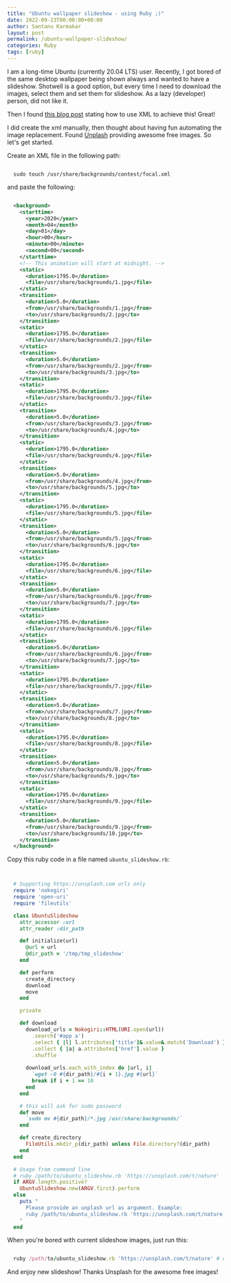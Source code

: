 ```yaml
---
title: "Ubuntu wallpaper slideshow - using Ruby ;)"
date: 2022-09-23T00:00:00+00:00
author: Santanu Karmakar
layout: post
permalink: /ubuntu-wallpaper-slideshow/
categories: Ruby
tags: [ruby]
---
```


I am a long-time Ubuntu (currently 20.04 LTS) user. Recently, I got bored of the same desktop wallpaper being shown always and wanted to have a slideshow. Shotwell is a good option, but every time I need to download the images, select them and set them for slideshow. As a lazy (developer) person, did not like it.

Then I found [this blog post](https://ubuntuhandbook.org/index.php/2020/09/desktop-wallpaper-slideshow-ubuntu-20-04/) stating how to use XML to achieve this! Great!

I did create the xml manually, then thought about having fun automating the image replacement. Found [Unplash](https://unsplash.com/) providing awesome free images. So let's get started.

Create an XML file in the following path:

```

  sudo touch /usr/share/backgrounds/contest/focal.xml

```

and paste the following:

```xml

  <background>
    <starttime>
      <year>2020</year>
      <month>04</month>
      <day>01</day>
      <hour>00</hour>
      <minute>00</minute>
      <second>00</second>
    </starttime>
    <!-- This animation will start at midnight. -->
    <static>
      <duration>1795.0</duration>
      <file>/usr/share/backgrounds/1.jpg</file>
    </static>
    <transition>
      <duration>5.0</duration>
      <from>/usr/share/backgrounds/1.jpg</from>
      <to>/usr/share/backgrounds/2.jpg</to>
    </transition>
    <static>
      <duration>1795.0</duration>
      <file>/usr/share/backgrounds/2.jpg</file>
    </static>
    <transition>
      <duration>5.0</duration>
      <from>/usr/share/backgrounds/2.jpg</from>
      <to>/usr/share/backgrounds/3.jpg</to>
    </transition>
    <static>
      <duration>1795.0</duration>
      <file>/usr/share/backgrounds/3.jpg</file>
    </static>
    <transition>
      <duration>5.0</duration>
      <from>/usr/share/backgrounds/3.jpg</from>
      <to>/usr/share/backgrounds/4.jpg</to>
    </transition>
    <static>
      <duration>1795.0</duration>
      <file>/usr/share/backgrounds/4.jpg</file>
    </static>
    <transition>
      <duration>5.0</duration>
      <from>/usr/share/backgrounds/4.jpg</from>
      <to>/usr/share/backgrounds/5.jpg</to>
    </transition>
    <static>
      <duration>1795.0</duration>
      <file>/usr/share/backgrounds/5.jpg</file>
    </static>
    <transition>
      <duration>5.0</duration>
      <from>/usr/share/backgrounds/5.jpg</from>
      <to>/usr/share/backgrounds/6.jpg</to>
    </transition>
    <static>
      <duration>1795.0</duration>
      <file>/usr/share/backgrounds/6.jpg</file>
    </static>
    <transition>
      <duration>5.0</duration>
      <from>/usr/share/backgrounds/6.jpg</from>
      <to>/usr/share/backgrounds/7.jpg</to>
    </transition>
    <static>
      <duration>1795.0</duration>
      <file>/usr/share/backgrounds/6.jpg</file>
    </static>
    <transition>
      <duration>5.0</duration>
      <from>/usr/share/backgrounds/6.jpg</from>
      <to>/usr/share/backgrounds/7.jpg</to>
    </transition>
    <static>
      <duration>1795.0</duration>
      <file>/usr/share/backgrounds/7.jpg</file>
    </static>
    <transition>
      <duration>5.0</duration>
      <from>/usr/share/backgrounds/7.jpg</from>
      <to>/usr/share/backgrounds/8.jpg</to>
    </transition>
    <static>
      <duration>1795.0</duration>
      <file>/usr/share/backgrounds/8.jpg</file>
    </static>
    <transition>
      <duration>5.0</duration>
      <from>/usr/share/backgrounds/8.jpg</from>
      <to>/usr/share/backgrounds/9.jpg</to>
    </transition>
    <static>
      <duration>1795.0</duration>
      <file>/usr/share/backgrounds/9.jpg</file>
    </static>
    <transition>
      <duration>5.0</duration>
      <from>/usr/share/backgrounds/9.jpg</from>
      <to>/usr/share/backgrounds/10.jpg</to>
    </transition>
  </background>


```

Copy this ruby code in a file named `ubuntu_slideshow.rb`:

```ruby


  # Supporting https://unsplash.com urls only
  require 'nokogiri'
  require 'open-uri'
  require 'fileutils'

  class UbuntuSlideshow
    attr_accessor :url
    attr_reader :dir_path

    def initialize(url)
      @url = url
      @dir_path = '/tmp/tmp_slideshow'
    end

    def perform
      create_directory
      download
      move
    end

    private

    def download
      download_urls = Nokogiri::HTML(URI.open(url))
        .search('#app a')
        .select { |l| l.attributes['title']&.value&.match('Download') }
        .collect { |a| a.attributes['href'].value }
        .shuffle
      
      download_urls.each_with_index do |url, i|
        `wget -O #{dir_path}/#{i + 1}.jpg #{url}`
        break if i + 1 == 10
      end
    end

    # this will ask for sudo password
    def move
      `sudo mv #{dir_path}/*.jpg /usr/share/backgrounds/` 
    end

    def create_directory
      FileUtils.mkdir_p(dir_path) unless File.directory?(dir_path)
    end
  end

  # Usage from command line
  # ruby /path/to/ubuntu_slideshow.rb 'https://unsplash.com/t/nature'
  if ARGV.length.positive?
    UbuntuSlideshow.new(ARGV.first).perform 
  else
    puts "
      Please provide an unplash url as argument. Example:
      ruby /path/to/ubuntu_slideshow.rb 'https://unsplash.com/t/nature'
    "
  end

```

When you're bored with current slideshow images, just run this:

```ruby

  ruby /path/to/ubuntu_slideshow.rb 'https://unsplash.com/t/nature' # or some other unplash url

```

And enjoy new slideshow! Thanks Unsplash for the awesome free images!
